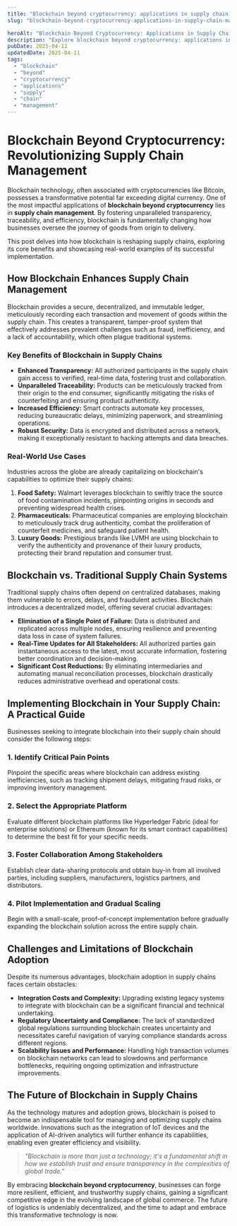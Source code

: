 ```yaml
---
title: "Blockchain beyond cryptocurrency: applications in supply chain management"
slug: "blockchain-beyond-cryptocurrency-applications-in-supply-chain-management"

heroAlt: "Blockchain Beyond Cryptocurrency: Applications in Supply Chain Management visual cover image"
description: "Explore blockchain beyond cryptocurrency: applications in supply chain management in this detailed guide, offering insights, strategies, and practical tips to enhance your understanding and application of the topic."
pubDate: 2025-04-11
updatedDate: 2025-04-11
tags:
  - "blockchain"
  - "beyond"
  - "cryptocurrency"
  - "applications"
  - "supply"
  - "chain"
  - "management"
---
```


# Blockchain Beyond Cryptocurrency: Revolutionizing Supply Chain Management

Blockchain technology, often associated with cryptocurrencies like Bitcoin, possesses a transformative potential far exceeding digital currency. One of the most impactful applications of **blockchain beyond cryptocurrency** lies in **supply chain management**. By fostering unparalleled transparency, traceability, and efficiency, blockchain is fundamentally changing how businesses oversee the journey of goods from origin to delivery.

This post delves into how blockchain is reshaping supply chains, exploring its core benefits and showcasing real-world examples of its successful implementation.

## How Blockchain Enhances Supply Chain Management

Blockchain provides a secure, decentralized, and immutable ledger, meticulously recording each transaction and movement of goods within the supply chain. This creates a transparent, tamper-proof system that effectively addresses prevalent challenges such as fraud, inefficiency, and a lack of accountability, which often plague traditional systems.

### Key Benefits of Blockchain in Supply Chains

- **Enhanced Transparency:** All authorized participants in the supply chain gain access to verified, real-time data, fostering trust and collaboration.
- **Unparalleled Traceability:** Products can be meticulously tracked from their origin to the end consumer, significantly mitigating the risks of counterfeiting and ensuring product authenticity.
- **Increased Efficiency:** Smart contracts automate key processes, reducing bureaucratic delays, minimizing paperwork, and streamlining operations.
- **Robust Security:** Data is encrypted and distributed across a network, making it exceptionally resistant to hacking attempts and data breaches.

### Real-World Use Cases

Industries across the globe are already capitalizing on blockchain's capabilities to optimize their supply chains:

1.  **Food Safety:** Walmart leverages blockchain to swiftly trace the source of food contamination incidents, pinpointing origins in seconds and preventing widespread health crises.
2.  **Pharmaceuticals:** Pharmaceutical companies are employing blockchain to meticulously track drug authenticity, combat the proliferation of counterfeit medicines, and safeguard patient health.
3.  **Luxury Goods:** Prestigious brands like LVMH are using blockchain to verify the authenticity and provenance of their luxury products, protecting their brand reputation and consumer trust.

## Blockchain vs. Traditional Supply Chain Systems

Traditional supply chains often depend on centralized databases, making them vulnerable to errors, delays, and fraudulent activities. Blockchain introduces a decentralized model, offering several crucial advantages:

- **Elimination of a Single Point of Failure:** Data is distributed and replicated across multiple nodes, ensuring resilience and preventing data loss in case of system failures.
- **Real-Time Updates for All Stakeholders:** All authorized parties gain instantaneous access to the latest, most accurate information, fostering better coordination and decision-making.
- **Significant Cost Reductions:** By eliminating intermediaries and automating manual reconciliation processes, blockchain drastically reduces administrative overhead and operational costs.

## Implementing Blockchain in Your Supply Chain: A Practical Guide

Businesses seeking to integrate blockchain into their supply chain should consider the following steps:

### 1. Identify Critical Pain Points

Pinpoint the specific areas where blockchain can address existing inefficiencies, such as tracking shipment delays, mitigating fraud risks, or improving inventory management.

### 2. Select the Appropriate Platform

Evaluate different blockchain platforms like Hyperledger Fabric (ideal for enterprise solutions) or Ethereum (known for its smart contract capabilities) to determine the best fit for your specific needs.

### 3. Foster Collaboration Among Stakeholders

Establish clear data-sharing protocols and obtain buy-in from all involved parties, including suppliers, manufacturers, logistics partners, and distributors.

### 4. Pilot Implementation and Gradual Scaling

Begin with a small-scale, proof-of-concept implementation before gradually expanding the blockchain solution across the entire supply chain.

## Challenges and Limitations of Blockchain Adoption

Despite its numerous advantages, blockchain adoption in supply chains faces certain obstacles:

- **Integration Costs and Complexity:** Upgrading existing legacy systems to integrate with blockchain can be a significant financial and technical undertaking.
- **Regulatory Uncertainty and Compliance:** The lack of standardized global regulations surrounding blockchain creates uncertainty and necessitates careful navigation of varying compliance standards across different regions.
- **Scalability Issues and Performance:** Handling high transaction volumes on blockchain networks can lead to slowdowns and performance bottlenecks, requiring ongoing optimization and infrastructure improvements.

## The Future of Blockchain in Supply Chains

As the technology matures and adoption grows, blockchain is poised to become an indispensable tool for managing and optimizing supply chains worldwide. Innovations such as the integration of IoT devices and the application of AI-driven analytics will further enhance its capabilities, enabling even greater efficiency and visibility.

> _"Blockchain is more than just a technology; it's a fundamental shift in how we establish trust and ensure transparency in the complexities of global trade."_

By embracing **blockchain beyond cryptocurrency**, businesses can forge more resilient, efficient, and trustworthy supply chains, gaining a significant competitive edge in the evolving landscape of global commerce. The future of logistics is undeniably decentralized, and the time to adapt and embrace this transformative technology is now.
